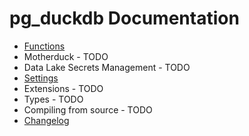 # pg_duckdb Documentation

* [Functions](functions.wd)
* Motherduck - TODO
* Data Lake Secrets Management - TODO
* [Settings](settings.md)
* Extensions - TODO
* Types - TODO
* Compiling from source - TODO
* [Changelog](../CHANGELOG.md)
